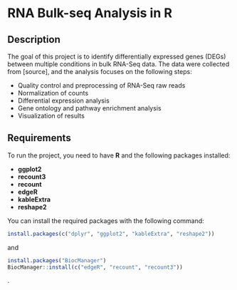 
# RNA Bulk-seq Analysis in R

## Description

The goal of this project is to identify differentially expressed genes (DEGs) between multiple conditions in bulk RNA-Seq data. The data were collected from [source], and the analysis focuses on the following steps:

- Quality control and preprocessing of RNA-Seq raw reads
- Normalization of counts
- Differential expression analysis
- Gene ontology and pathway enrichment analysis
- Visualization of results

## Requirements

To run the project, you need to have **R** and the following packages installed:

- **ggplot2** 
- **recount3**
- **recount**
- **edgeR**
- **kableExtra**
- **reshape2**

You can install the required packages with the following command:

```R
install.packages(c("dplyr", "ggplot2", "kableExtra", "reshape2"))
```
and 

```R
install.packages("BiocManager")
BiocManager::install(c("edgeR", "recount", "recount3"))
```





.

